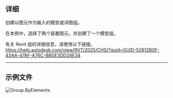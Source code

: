 ## 详细
创建以图元作为输入的模型或详图组。

在本例中，选择了两个装置图元，并创建了一个模型组。

有关 Revit 组的详细信息，请使用以下链接。
https://help.autodesk.com/view/RVT/2025/CHS/?guid=GUID-52612B0F-43AA-47AF-A76C-BB0E3DD24E34
___
## 示例文件

![Group.ByElements](./Revit.Elements.Group.ByElements_img.jpg)
